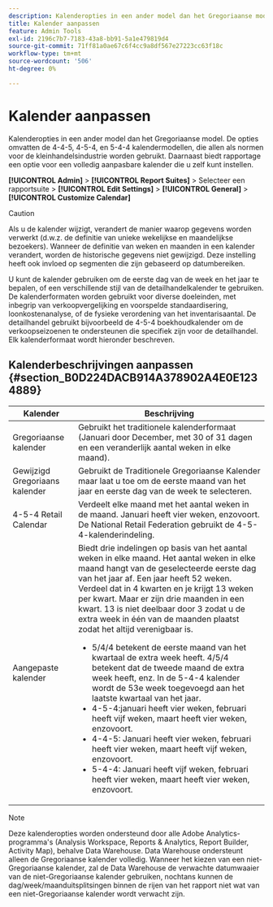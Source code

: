 ```yaml
---
description: Kalenderopties in een ander model dan het Gregoriaanse model. De opties omvatten de 4-4-5, 4-5-4, en 5-4-4 kalendermodellen, die allen als normen voor de kleinhandelsindustrie worden gebruikt. Daarnaast biedt rapportage een optie voor een volledig aanpasbare kalender die u zelf kunt instellen.
title: Kalender aanpassen
feature: Admin Tools
exl-id: 2196c7b7-7183-43a8-bb91-5a1e479819d4
source-git-commit: 71ff81a0ae67c6f4cc9a8df567e27223cc63f18c
workflow-type: tm+mt
source-wordcount: '506'
ht-degree: 0%

---
```


# Kalender aanpassen

Kalenderopties in een ander model dan het Gregoriaanse model. De opties omvatten de 4-4-5, 4-5-4, en 5-4-4 kalendermodellen, die allen als normen voor de kleinhandelsindustrie worden gebruikt. Daarnaast biedt rapportage een optie voor een volledig aanpasbare kalender die u zelf kunt instellen.

**[!UICONTROL Admin]** > **[!UICONTROL Report Suites]** > Selecteer een rapportsuite > **[!UICONTROL Edit Settings]** > **[!UICONTROL General]** > **[!UICONTROL Customize Calendar]**

>[!CAUTION]
>
>Als u de kalender wijzigt, verandert de manier waarop gegevens worden verwerkt (d.w.z. de definitie van unieke wekelijkse en maandelijkse bezoekers). Wanneer de definitie van weken en maanden in een kalender verandert, worden de historische gegevens niet gewijzigd. Deze instelling heeft ook invloed op segmenten die zijn gebaseerd op datumbereiken.

U kunt de kalender gebruiken om de eerste dag van de week en het jaar te bepalen, of een verschillende stijl van de detailhandelkalender te gebruiken. De kalenderformaten worden gebruikt voor diverse doeleinden, met inbegrip van verkoopvergelijking en voorspelde standaardisering, loonkostenanalyse, of de fysieke verordening van het inventarisaantal. De detailhandel gebruikt bijvoorbeeld de 4-5-4 boekhoudkalender om de verkoopseizoenen te ondersteunen die specifiek zijn voor de detailhandel. Elk kalenderformaat wordt hieronder beschreven.

## Kalenderbeschrijvingen aanpassen {#section_B0D224DACB914A378902A4E0E1234889}

| Kalender | Beschrijving |
|--- |--- |
| Gregoriaanse kalender | Gebruikt het traditionele kalenderformaat (Januari door December, met 30 of 31 dagen en een veranderlijk aantal weken in elke maand). |
| Gewijzigd Gregoriaans kalender | Gebruikt de Traditionele Gregoriaanse Kalender maar laat u toe om de eerste maand van het jaar en eerste dag van de week te selecteren. |
| 4-5-4 Retail Calendar | Verdeelt elke maand met het aantal weken in de maand. Januari heeft vier weken, enzovoort. De National Retail Federation gebruikt de 4-5-4-kalenderindeling. |
| Aangepaste kalender | Biedt drie indelingen op basis van het aantal weken in elke maand. Het aantal weken in elke maand hangt van de geselecteerde eerste dag van het jaar af.  Een jaar heeft 52 weken. Verdeel dat in 4 kwarten en je krijgt 13 weken per kwart. Maar er zijn drie maanden in een kwart. 13 is niet deelbaar door 3 zodat u de extra week in één van de maanden plaatst zodat het altijd verenigbaar is.<ul><li>5/4/4 betekent de eerste maand van het kwartaal de extra week heeft. 4/5/4 betekent dat de tweede maand de extra week heeft, enz. In de 5-4-4 kalender wordt de 53e week toegevoegd aan het laatste kwartaal van het jaar.</li><li>4-5-4:januari heeft vier weken, februari heeft vijf weken, maart heeft vier weken, enzovoort.</li><li>4-4-5: Januari heeft vier weken, februari heeft vier weken, maart heeft vijf weken, enzovoort.</li><li>5-4-4: Januari heeft vijf weken, februari heeft vier weken, maart heeft vier weken, enzovoort.</li></ul> |

>[!NOTE]
>Deze kalenderopties worden ondersteund door alle Adobe Analytics-programma&#39;s (Analysis Workspace, Reports &amp; Analytics, Report Builder, Activity Map), behalve Data Warehouse. Data Warehouse ondersteunt alleen de Gregoriaanse kalender volledig. Wanneer het kiezen van een niet-Gregoriaanse kalender, zal de Data Warehouse de verwachte datumwaaier van de niet-Gregoriaanse kalender gebruiken, nochtans kunnen de dag/week/maanduitsplitsingen binnen de rijen van het rapport niet wat van een niet-Gregoriaanse kalender wordt verwacht zijn.
